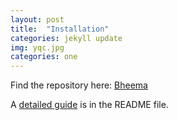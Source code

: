 ```yaml
---
layout: post
title:  "Installation"
categories: jekyll update
img: yqc.jpg
categories: one
---
```


Find the repository here: [Bheema](https://github.com/sharu725/bheema)

A [detailed guide](https://github.com/sharu725/bheema#installation) is in the README file.